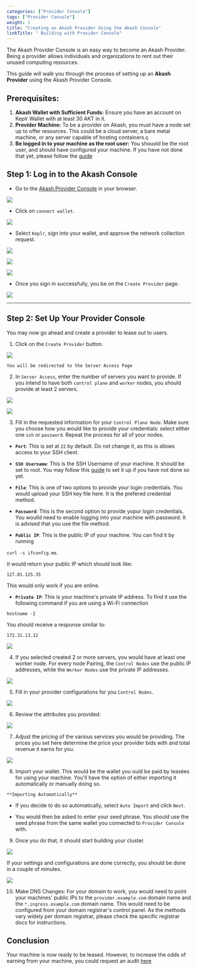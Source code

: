 ```yaml
---
categories: ["Provider Console"]
tags: ["Provider Console"]
weight: 1
title: "Creating an Akash Provider Using the Akash Console"
linkTitle: " Building with Provider Console"
---
```


The Akash Provider Console is an easy way to become an Akash Provider. Being a provider allows individuals and organizations to rent out their unused computing resources. 


This guide will walk you through the process of setting up an **Akash Provider** using the Akash Provider Console.


## Prerequisites:
1. **Akash Wallet with Sufficient Funds:** Ensure you have an account on Keplr Wallet with at least 30 AKT in it. 
2. **Provider Machine:** To be a provider on Akash, you must have a node set up to offer resources. This could be a cloud server, a bare metal machine, or any server capable of hosting containers.ç
3. **Be logged in to your machine as the root user:**  You shouold be the root user, and should have configured your machine. If you have not done that yet, please follow the [guide](../root-sign-in/) 


## Step 1: Log in to the Akash Console
- Go to the [Akash Provider Console](https://provider-console.akash.network/) in your browser.


![](../../../../assets/provider_lp.png)

- Click on `connect wallet`.


![](../../../../assets/connect_wallet.png)

- Select `Keplr`, sign into your wallet, and approve the network collection request.


![](../../../../assets/select_keplr.png)


![](../../../../assets/wallet_login.png)


![](../../../../assets/approved.png)


- Once you sign in successfully, you be on the `Create Provider` page. 


![](../../../../assets/provider_landing.png)


---

## Step 2: Set Up Your Provider Console
 You may now go ahead and create a provider to lease out to users. 

   1. Click on the `Create Provider` button. 


   ![](../../../../assets/server_access.png)

   
  
    You will be redirected to the Server Access Page


   2. In `Server Access`, enter the number of servers you want to provide. If you intend to have both `control plane` and `worker` nodes, you should provide at least 2 servers.


 ![](../../../../assets/server_access.png)



 ![](../../../../assets/server_count.png)

   3. Fill in the requested information for your `Control Plane Node`. Make sure you choose how you would like to provide your credentials: select either one `ssh` or `password`. Repeat the process for all of your nodes. 

  - **`Port`**: This is set at `22` by default. Do not change it, as this is allows access to your SSH client.

   - **`SSH Username`**: This is the SSH Username of your machine. It should be set to root. You may follow this [guide](../root-sign-in/) to set it up if you have not done so yet. 

   - **`File`**: This is one of two options to provide your login credentials. You would upload your SSH key file here. It is the prefered credential method.

   - **`Password`**: This is the second option to provide yopur login credentials. You woulld need to enable logging into your machine with password. It is advised that you use the file method. 

   - **`Public IP`**: This is the public IP of your machine. You can find it by running 

   `curl -s ifconfig.me`. 

   It would return your public IP which should look like:

   `127.81.125.35`

   This would only work if you are online.

   - **`Private IP`**: This is your machine's private IP address. 
   To find it use the following command if you are using a Wi-Fi connection

   `hostname -I`

   You should receive a response similar to:

   `172.31.13.12`


 ![](../../../../assets/control_plane.png)


 4. If you selected created 2 or more servers, you would have at least one worker node. For every node Pairing, the `Control Nodes` use the public IP addresses, while the `Worker Nodes` use the private IP addresses. 


 ![](../../../../assets/worker_nodes.png)



 5. Fill in your provider configurations for you `Control Nodes`.


 ![](../../../../assets/provider_info.png)





  6. Review the attributes you provided:


 ![](../../../../assets/review_pov.png)

  

   7. Adjust the pricing of the various services you would be providing. The prices you set here determine the price your provider bids with and total revenue it earns for you.


 ![](../../../../assets/pricing.png)

   8. Import your wallet. This would be the wallet you ould be paid by leasées for using your machine. You'll have the option of either importing it automatically or  manually doing so. 

    **Importing Automatically**
   
   - If you decide to do so automatically, select `Auto Import` and click `Next`.
   
   - You would then be asked to enter your seed phrase. You should use the seed phrase from the same wallet you connected to `Provider Console` with. 

  9. Once you do that, it should start building your cluster. 



 ![](../../../../assets/beginning.png)

 If your settings and configurations are done correctly, you should be done in a couple of minutes. 



 ![](../../../../assets/complete.png)

  10. Make DNS Changes: For your domain to work, you would need to point your machines' public IPs to the `provider.example.com` domain name and the `*.ingress.example.com` domain name. This would need to be configured from your domain registrar's control panel. As the methods vary widely per domain registrar, please check the specific registrar docs for instructions. 



   ## Conclusion

Your machine is now ready to be leased. However, to increase the odds of earning from your machine, you could request an audit [here](https://github.com/akash-network/community/issues?q=is%3Aissue+is%3Aopen+label%3A%22Provider+Audit%22)


